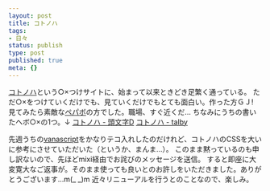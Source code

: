 ```yaml
---
layout: post
title: コトノハ
tags:
- 日々
status: publish
type: post
published: true
meta: {}
---
```

<a href="http://kotonoha.cc/">コトノハ</a>という○×つけサイトに、始まって以来ときどき足繁く通っている。
ただ○×をつけていくだけでも、見ていくだけでもとても面白い。作った方ＧＪ!
見てみたら素敵な<a href="http://paperboy.co.jp/">ペパボ</a>の方でした。職場、すぐ近くだ…
ちなみにうちの書いたヘボ○×の1つ。↓
<a href="http://kotonoha.cc/no/7841">コトノハ - 頭文字D</a>
<a href="http://kotonoha.cc/no/8870">コトノハ - talby</a>

<!--more-->
先週うちの<a href="http://wo.skr.jp/ffxi/">vanascript</a>をかなりテコ入れしたのだけれど、コトノハのCSSを大いに参考にさせていただいた（というか、まんま…）。
このまま黙っているのも申し訳ないので、先ほどmixi経由でお詫びのメッセージを送信。
すると即座に大変寛大なご返事が。そのまま使っても良いとのお許しをいただきました。ありがとうございます…m(_ _)m
近々リニューアルを行うとのことなので、楽しみ。
